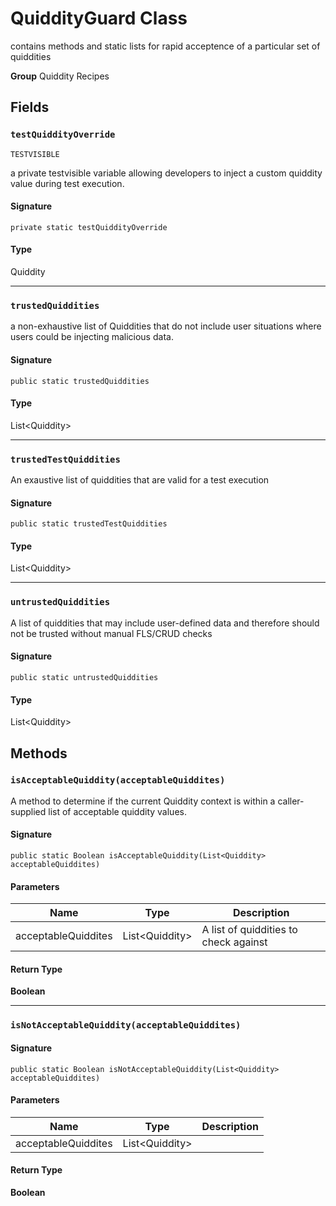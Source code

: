 # QuiddityGuard Class

contains methods and static lists for rapid acceptence of a 
particular set of quiddities

**Group** Quiddity Recipes

## Fields
### `testQuiddityOverride`

`TESTVISIBLE`

a private testvisible variable allowing developers to 
inject a custom quiddity value during test execution.

#### Signature
```apex
private static testQuiddityOverride
```

#### Type
Quiddity

---

### `trustedQuiddities`

a non-exhaustive list of Quiddities that do not include user 
situations where users could be injecting malicious data.

#### Signature
```apex
public static trustedQuiddities
```

#### Type
List&lt;Quiddity&gt;

---

### `trustedTestQuiddities`

An exaustive list of quiddities that are valid for a test 
execution

#### Signature
```apex
public static trustedTestQuiddities
```

#### Type
List&lt;Quiddity&gt;

---

### `untrustedQuiddities`

A list of quiddities that may include user-defined data and 
therefore should not be trusted without manual FLS/CRUD checks

#### Signature
```apex
public static untrustedQuiddities
```

#### Type
List&lt;Quiddity&gt;

## Methods
### `isAcceptableQuiddity(acceptableQuiddites)`

A method to determine if the current Quiddity context is 
within a caller-supplied list of acceptable quiddity values.

#### Signature
```apex
public static Boolean isAcceptableQuiddity(List<Quiddity> acceptableQuiddites)
```

#### Parameters
| Name | Type | Description |
|------|------|-------------|
| acceptableQuiddites | List&lt;Quiddity&gt; | A list of quiddities to check against |

#### Return Type
**Boolean**

---

### `isNotAcceptableQuiddity(acceptableQuiddites)`

#### Signature
```apex
public static Boolean isNotAcceptableQuiddity(List<Quiddity> acceptableQuiddites)
```

#### Parameters
| Name | Type | Description |
|------|------|-------------|
| acceptableQuiddites | List&lt;Quiddity&gt; |  |

#### Return Type
**Boolean**